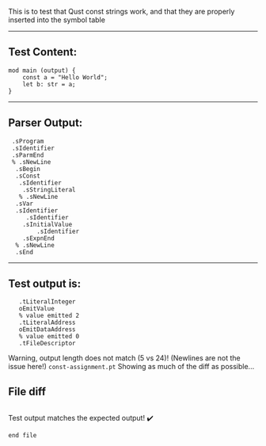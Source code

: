 This is to test that Qust const strings work, and that they are properly inserted into the symbol table

-------------------------


Test Content: 
-------------------------
```
mod main (output) { 
    const a = "Hello World";
    let b: str = a;
}
```
------------------------


Parser Output: 
-------------------------
```
 .sProgram
 .sIdentifier
 .sParmEnd
 % .sNewLine
  .sBegin
  .sConst
   .sIdentifier
    .sStringLiteral
   % .sNewLine
  .sVar
  .sIdentifier
     .sIdentifier
    .sInitialValue
        .sIdentifier
    .sExpnEnd
  % .sNewLine
  .sEnd

```
------------------------

Test output is: 
-------------------------
```
   .tLiteralInteger
   oEmitValue
   % value emitted 2
   .tLiteralAddress
   oEmitDataAddress
   % value emitted 0
   .tFileDescriptor

```


Warning, output length does not match (5 vs 24)!  (Newlines are not the issue here!) `const-assignment.pt`
Showing as much of the diff as possible...

File diff
-------------------------
```diff

```
Test output matches the expected output! :heavy_check_mark:

```
end file
